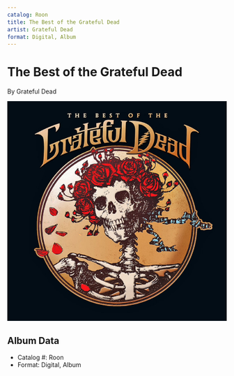```yaml
---
catalog: Roon
title: The Best of the Grateful Dead
artist: Grateful Dead
format: Digital, Album
---
```


# The Best of the Grateful Dead

By Grateful Dead

![](../../assets/albumcovers/Grateful_Dead-The_Best_of_the_Grateful_Dead.png)

## Album Data

- Catalog #: Roon
- Format: Digital, Album

